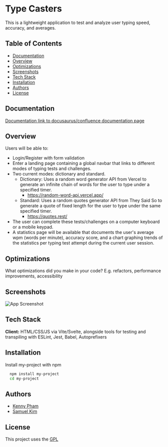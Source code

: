 
# Type Casters

This is a lightweight application to test and analyze user typing speed, accuracy, and averages.


## Table of Contents
- [Documentation](#Documentation)
- [Overview](#Overview)
- [Optimizations](#Optimizations)
- [Screenshots](#Screenshots)
- [Tech Stack](#Tech)
- [Installation](#Installation)
- [Authors](#Authors)
- [License](#License)
## Documentation

[Documentation link to docusaurus/confluence documentation page](https://linktodocumentation)


## Overview

Users will be able to:

- Login/Register with form validation
- Enter a landing page containing a global navbar that links to different modes of typing tests and challenges.
- Two current modes: dictionary and standard.
  - Dictionary: Uses a random word generator API from Vercel to generate an infinite chain of words for the user to type under a specified timer.
    - https://random-word-api.vercel.app/
  - Standard: Uses a random quotes generator API from They Said So to generate a quote of fixed length for the user to type under the same specified timer. 
    - https://quotes.rest/ 
-  The user can complete these tests/challenges on a computer keyboard or a mobile keypad.
- A statistics page will be available that documents the user's average wpm (words per minute), accuracy score, and a chart graphing trends of the statistics per typing test attempt during the current user session.

## Optimizations

What optimizations did you make in your code? E.g. refactors, performance improvements, accessibility


## Screenshots

![App Screenshot](https://via.placeholder.com/468x300?text=App+Screenshot+Here)



## Tech Stack

**Client:** HTML/CSS/JS via Vite/Svelte, alongside tools for testing and transpiling with ESLint, Jest, Babel, Autoprefixers

## Installation

Install my-project with npm

```bash
  npm install my-project
  cd my-project
```
    
## Authors

- [Kenny Pham](https://www.github.com/pocscz06)
- [Samuel Kim](https://www.github.com/skimlox)

## License

This project uses the [GPL](https://www.gnu.org/licenses/gpl-3.0.en.html)